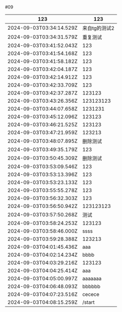 #09

|123|123|
|---|---|
|2024-09-03T03:34:14.529Z|来自tg的测试2|
|2024-09-03T03:34:31.579Z|重复测试|
|2024-09-03T03:41:52.043Z|123|
|2024-09-03T03:41:54.168Z|123|
|2024-09-03T03:41:58.182Z|123|
|2024-09-03T03:42:04.187Z|123|
|2024-09-03T03:42:14.912Z|123|
|2024-09-03T03:42:33.709Z|123|
|2024-09-03T03:42:37.287Z|123123|
|2024-09-03T03:43:26.356Z|123123123|
|2024-09-03T03:44:07.658Z|1231231|
|2024-09-03T03:45:12.096Z|123123|
|2024-09-03T03:46:21.525Z|123123|
|2024-09-03T03:47:21.959Z|123213|
|2024-09-03T03:48:07.895Z|删除测试|
|2024-09-03T03:49:35.179Z|123|
|2024-09-03T03:50:45.309Z|删除测试|
|2024-09-03T03:53:09.546Z|123|
|2024-09-03T03:53:13.396Z|123|
|2024-09-03T03:53:23.133Z|123|
|2024-09-03T03:55:55.278Z|123|
|2024-09-03T03:56:32.303Z|123|
|2024-09-03T03:56:50.942Z|123123123|
|2024-09-03T03:57:50.268Z|测试|
|2024-09-03T03:58:24.253Z|123123|
|2024-09-03T03:58:46.000Z|ssss|
|2024-09-03T03:59:28.388Z|123213|
|2024-09-03T04:01:45.436Z|aaa|
|2024-09-03T04:02:14.234Z|bbbb|
|2024-09-03T04:03:29.216Z|123123|
|2024-09-03T04:04:25.414Z|aaa|
|2024-09-03T04:05:00.997Z|aaaaaaa|
|2024-09-03T04:06:48.093Z|bbbbbb|
|2024-09-03T04:07:23.516Z|cecece|
|2024-09-03T04:08:15.259Z|/start|